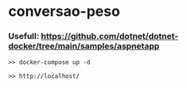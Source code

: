 # conversao-peso

### Usefull: https://github.com/dotnet/dotnet-docker/tree/main/samples/aspnetapp


    >> docker-compose up -d

    >> http://localhost/


